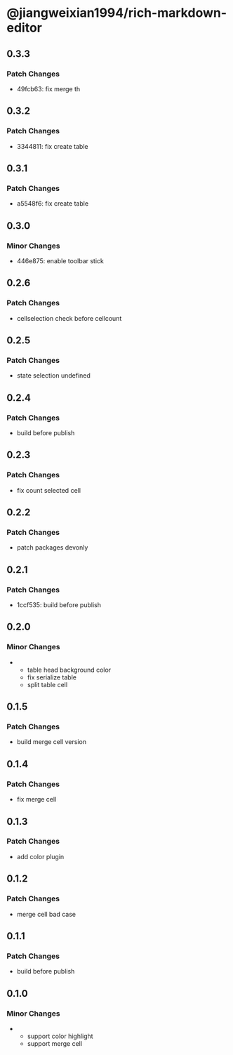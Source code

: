 # @jiangweixian1994/rich-markdown-editor

## 0.3.3

### Patch Changes

- 49fcb63: fix merge th

## 0.3.2

### Patch Changes

- 3344811: fix create table

## 0.3.1

### Patch Changes

- a5548f6: fix create table

## 0.3.0

### Minor Changes

- 446e875: enable toolbar stick

## 0.2.6

### Patch Changes

- cellselection check before cellcount

## 0.2.5

### Patch Changes

- state selection undefined

## 0.2.4

### Patch Changes

- build before publish

## 0.2.3

### Patch Changes

- fix count selected cell

## 0.2.2

### Patch Changes

- patch packages devonly

## 0.2.1

### Patch Changes

- 1ccf535: build before publish

## 0.2.0

### Minor Changes

- - table head background color
  - fix serialize table
  - split table cell

## 0.1.5

### Patch Changes

- build merge cell version

## 0.1.4

### Patch Changes

- fix merge cell

## 0.1.3

### Patch Changes

- add color plugin

## 0.1.2

### Patch Changes

- merge cell bad case

## 0.1.1

### Patch Changes

- build before publish

## 0.1.0

### Minor Changes

- - support color highlight
  - support merge cell

